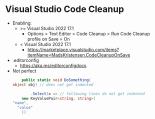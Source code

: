 # Visual Studio Code Cleanup

- Enabling:
  - &gt;= Visual Studio 2022 17.1
    - Options > Text Editor > Code Cleanup > Run Code Cleanup profile on Save = On
  - &lt; Visual Studio 2022 17.1
    - https://marketplace.visualstudio.com/items?itemName=MadsKristensen.CodeCleanupOnSave
- .editorconfig
  - https://aka.ms/editorconfigdocs
- Not perfect
  ```c#
      public static void DoSomething(
  object obj) // does not get indented
  ```
  ```c#
          .Select(x => // following lines do not get indented
      new KeyValuePair<string, string>(
  "name",
    "value"
      ))
  ```
